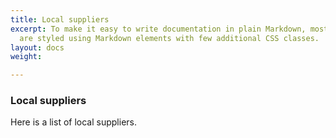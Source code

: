 ```yaml
---
title: Local suppliers
excerpt: To make it easy to write documentation in plain Markdown, most UI components
  are styled using Markdown elements with few additional CSS classes.
layout: docs
weight: 

---
```

### Local suppliers 

Here is a list of local suppliers.